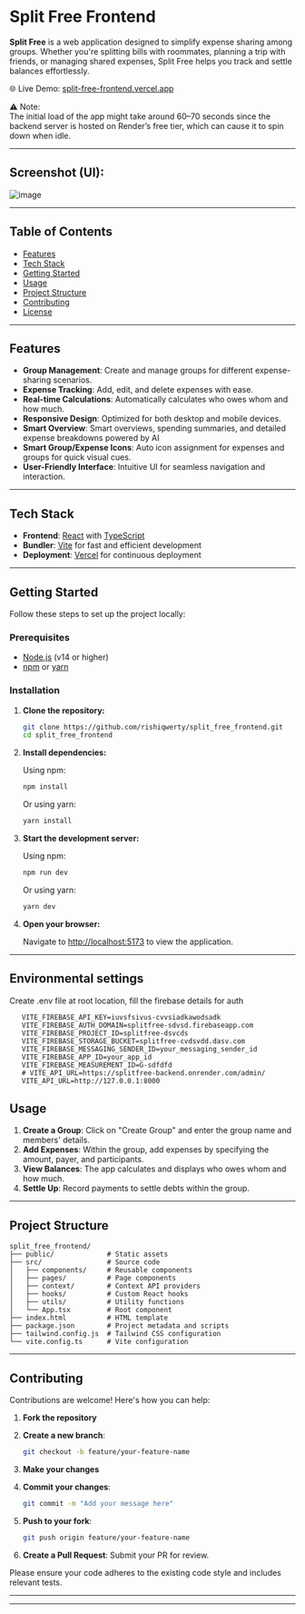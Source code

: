 # Split Free Frontend

**Split Free** is a web application designed to simplify expense sharing among groups. Whether you're splitting bills with roommates, planning a trip with friends, or managing shared expenses, Split Free helps you track and settle balances effortlessly.

🌐 Live Demo: [split-free-frontend.vercel.app](https://split-free-frontend.vercel.app)  

⚠️ Note:  
The initial load of the app might take around 60–70 seconds since the backend server is hosted on Render’s free tier, which can cause it to spin down when idle.  

---

## Screenshot (UI):  
![image](https://github.com/rishiqwerty/split_free_frontend/blob/rishiqwerty-patch-1/Screenshot%202025-04-21%20at%202.06.27%E2%80%AFAM.png)

---

## Table of Contents

- [Features](#features)
- [Tech Stack](#tech-stack)
- [Getting Started](#getting-started)
- [Usage](#usage)
- [Project Structure](#project-structure)
- [Contributing](#contributing)
- [License](#license)

---

## Features

- **Group Management**: Create and manage groups for different expense-sharing scenarios.
- **Expense Tracking**: Add, edit, and delete expenses with ease.
- **Real-time Calculations**: Automatically calculates who owes whom and how much.
- **Responsive Design**: Optimized for both desktop and mobile devices.
- **Smart Overview**: Smart overviews, spending summaries, and detailed expense breakdowns powered by AI
- **Smart Group/Expense Icons**: Auto icon assignment for expenses and groups for quick visual cues.
- **User-Friendly Interface**: Intuitive UI for seamless navigation and interaction.

---

## Tech Stack

- **Frontend**: [React](https://reactjs.org/) with [TypeScript](https://www.typescriptlang.org/)
- **Bundler**: [Vite](https://vitejs.dev/) for fast and efficient development
- **Deployment**: [Vercel](https://vercel.com/) for continuous deployment

---

## Getting Started

Follow these steps to set up the project locally:

### Prerequisites

- [Node.js](https://nodejs.org/) (v14 or higher)
- [npm](https://www.npmjs.com/) or [yarn](https://yarnpkg.com/)

### Installation

1. **Clone the repository:**

   ```bash
   git clone https://github.com/rishiqwerty/split_free_frontend.git
   cd split_free_frontend
   ```

2. **Install dependencies:**

   Using npm:

   ```bash
   npm install
   ```

   Or using yarn:

   ```bash
   yarn install
   ```

3. **Start the development server:**

   Using npm:

   ```bash
   npm run dev
   ```

   Or using yarn:

   ```bash
   yarn dev
   ```

4. **Open your browser:**

   Navigate to [http://localhost:5173](http://localhost:5173) to view the application.

---

## Environmental settings
Create .env file at root location, fill the firebase details for auth
```
   VITE_FIREBASE_API_KEY=iuvsfsivus-cvvsiadkawodsadk
   VITE_FIREBASE_AUTH_DOMAIN=splitfree-sdvsd.firebaseapp.com
   VITE_FIREBASE_PROJECT_ID=splitfree-dsvcds
   VITE_FIREBASE_STORAGE_BUCKET=splitfree-cvdsvdd.dasv.com
   VITE_FIREBASE_MESSAGING_SENDER_ID=your_messaging_sender_id
   VITE_FIREBASE_APP_ID=your_app_id
   VITE_FIREBASE_MEASUREMENT_ID=G-sdfdfd
   # VITE_API_URL=https://splitfree-backend.onrender.com/admin/
   VITE_API_URL=http://127.0.0.1:8000
```

## Usage

1. **Create a Group**: Click on "Create Group" and enter the group name and members' details.
2. **Add Expenses**: Within the group, add expenses by specifying the amount, payer, and participants.
3. **View Balances**: The app calculates and displays who owes whom and how much.
4. **Settle Up**: Record payments to settle debts within the group.

---

## Project Structure

```
split_free_frontend/
├── public/             # Static assets
├── src/                # Source code
│   ├── components/     # Reusable components
│   ├── pages/          # Page components
│   ├── context/        # Context API providers
│   ├── hooks/          # Custom React hooks
│   ├── utils/          # Utility functions
│   └── App.tsx         # Root component
├── index.html          # HTML template
├── package.json        # Project metadata and scripts
├── tailwind.config.js  # Tailwind CSS configuration
└── vite.config.ts      # Vite configuration
```

---

## Contributing

Contributions are welcome! Here's how you can help:

1. **Fork the repository**
2. **Create a new branch**:

   ```bash
   git checkout -b feature/your-feature-name
   ```

3. **Make your changes**
4. **Commit your changes**:

   ```bash
   git commit -m "Add your message here"
   ```

5. **Push to your fork**:

   ```bash
   git push origin feature/your-feature-name
   ```

6. **Create a Pull Request**: Submit your PR for review.

Please ensure your code adheres to the existing code style and includes relevant tests.

---

---


